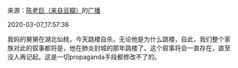 来源：[陈老巨（来自豆瓣）](https://www.douban.com/people/nbot/)的[广播](https://www.douban.com/people/nbot/status/2854467297/)


2020-03-07_17:57:38


我妈的舅舅在湖北仙桃，今天跳楼自杀。无论他是为什么跳楼，自此，我们整个家族对此的叙事都将是，他在肺炎封城的那年跳楼了。这个叙事将会一直存在，直至没人再记起。这是一切propaganda手段都修改不了的。
